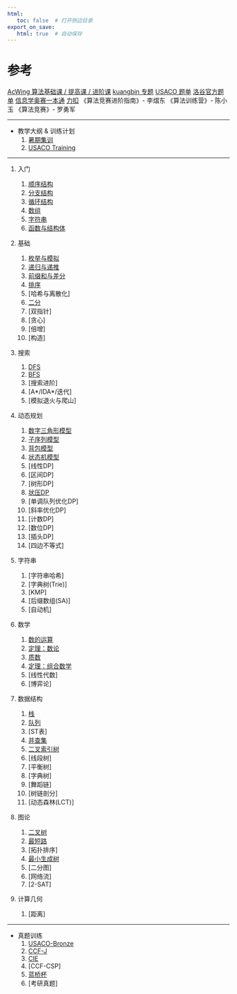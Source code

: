 ```yaml
---
html:
   toc: false  # 打开侧边目录
export_on_save:
   html: true  # 自动保存
---
```


# 参考

[AcWing 算法基础课 / 提高课 / 进阶课](https://www.acwing.com/)
[kuangbin 专题](https://www.acwing.com/activity/content/90/)
[USACO 题单](https://www.luogu.com.cn/training/list?keyword=USACO%20Section&type=select&page=1)
[洛谷官方题单](https://www.luogu.com.cn/training/list)
[信息学奥赛一本通](http://ybt.ssoier.cn:8088/index.php)
[力扣](https://leetcode.cn)
《算法竞赛进阶指南》- 李熠东 
《算法训练营》- 陈小玉
《算法竞赛》- 罗勇军 

---

* 教学大纲 & 训练计划
   1. [暑期集训](summer.html)
   2. [USACO Training](USACOTraining.html)

---
1. 入门
   1. [顺序结构](0%20入门/顺序结构.html)
   2. [分支结构](0%20入门/分支结构.html)
   3. [循环结构](0%20入门/循环结构.html)
   4. [数组](0%20入门/数组.html)
   5. [字符串](0%20入门/字符串.html)
   6. [函数与结构体](0%20入门/函数.html)

2. 基础
   1. [枚举与模拟](1%20基础/模拟.html)
   2. [递归与递推](1%20基础/递归.html)
   3. [前缀和与差分](1%20基础/前缀和.html)
   4. [排序](1%20基础/排序.html)
   5. [哈希与离散化]
   6. [二分](1%20基础/二分.html)
   7. [双指针]
   8. [贪心]
   9. [倍增]
   10. [构造]

3. 搜索
   1. [DFS](2%20搜索/DFS.html)
   2. [BFS](2%20搜索/BFS.html)
   3. [搜索进阶]
   4. [A*/IDA*/迭代]
   5. [模拟退火与爬山]

4. 动态规划
   1. [数字三角形模型](3%20动态规划/数字三角形模型.html)
   2. [子序列模型](3%20动态规划/子序列模型.html)
   3. [背包模型](3%20动态规划/背包模型.html)
   4. [状态机模型](3%20动态规划/状态机模型.html)
   5. [线性DP]
   6. [区间DP]
   7. [树形DP]
   8. [状压DP](3%20动态规划/状压DP.html)
   9. [单调队列优化DP]
   10. [斜率优化DP]
   11. [计数DP]
   12. [数位DP]
   13. [插头DP]
   14. [四边不等式]
   
5. 字符串
   1. [字符串哈希]
   2. [字典树(Trie)]
   3. [KMP]
   4. [后缀数组(SA)]
   5. [自动机]

6. 数学
   1. [数的运算](5%20数学/数的运算.html)
   2. [定理：数论](5%20数学/定理.html)
   3. [质数](5%20数学/质数.html)
   4. [定理：组合数学](5%20数学/定理组合数学.html)
   5. [线性代数]
   6. [博弈论]
   
7. 数据结构
   1. [栈](6%20数据结构/栈.html)
   2. [队列](6%20数据结构/队列.html)
   3. [ST表]
   4. [并查集](6%20数据结构/并查集.html)
   5. [二叉索引树](6%20数据结构/树状数组.html)
   6. [线段树]
   7. [平衡树]
   8. [字典树]
   9. [舞蹈链]
   10. [树链剖分]
   11. [动态森林(LCT)]

8. 图论
   1. [二叉树](7%20图论/二叉树.html)
   2. [最短路](7%20图论/最短路.html)
   3. [拓扑排序]
   4. [最小生成树](7%20图论/最小生成树.html)
   5. [二分图]
   6. [网络流]
   7. [2-SAT]

9. 计算几何
   1. [距离]

---

* 真题训练
   1. [USACO-Bronze](真题/USACO_Bronze.html)
   2. [CCF-J](真题/CCF_J.html)
   3. [CIE](真题/CIE.html)
   3. [CCF-CSP]
   4. [蓝桥杯](真题/lanqiao.html)
   5. [考研真题]

